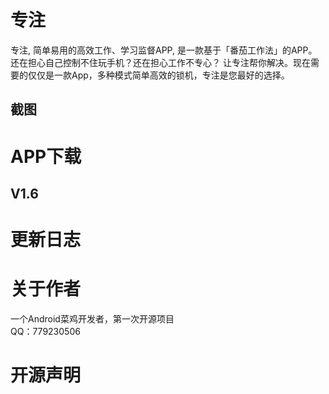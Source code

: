 # 专注
专注, 简单易用的高效工作、学习监督APP, 是一款基于「番茄工作法」的APP。
还在担心自己控制不住玩手机？还在担心工作不专心？
让专注帮你解决。现在需要的仅仅是一款App，多种模式简单高效的锁机，专注是您最好的选择。
## 截图
# APP下载
## V1.6

# 更新日志

# 关于作者
一个Android菜鸡开发者，第一次开源项目  
QQ：779230506
# 开源声明



